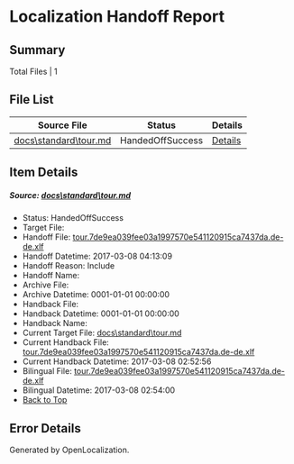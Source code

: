 # <a name='report-top'></a> Localization Handoff Report

## Summary
 Total Files | 1

## File List
 Source File | Status | Details 
 ----------- | ------ | ------- 
 [docs\standard\tour.md](https://github.com/dotnet/docs/blob/48563be13dc07000ced2e6817b3028e6117abd93/docs/standard/tour.md) | HandedOffSuccess | [Details](#ee6ced104137a453267b409fea05716d781ef83f3441)

## Item Details
##### <a name='ee6ced104137a453267b409fea05716d781ef83f3441'></a> Source: [docs\standard\tour.md](https://github.com/dotnet/docs/blob/48563be13dc07000ced2e6817b3028e6117abd93/docs/standard/tour.md)
* Status: HandedOffSuccess
* Target File: 
* Handoff File: [tour.7de9ea039fee03a1997570e541120915ca7437da.de-de.xlf](https://github.com/dotnet/docs.handoff/blob/28202e5d4b60e13169c01a22f50acef8ded31982/ol-handoff/dotnet/docs.de-de/master/dotnet-core/tour.7de9ea039fee03a1997570e541120915ca7437da.de-de.xlf)
* Handoff Datetime: 2017-03-08 04:13:09
* Handoff Reason: Include
* Handoff Name: 
* Archive File: 
* Archive Datetime: 0001-01-01 00:00:00
* Handback File: 
* Handback Datetime: 0001-01-01 00:00:00
* Handback Name: 
* Current Target File: [docs\standard\tour.md](https://github.com/dotnet/docs.de-de/blob/68001587cf8c8b3e6cd7906461f8997b839e715f/docs/standard/tour.md)
* Current Handback File: [tour.7de9ea039fee03a1997570e541120915ca7437da.de-de.xlf](https://github.com/dotnet/docs.handback/blob/a9b0f8c9184222f1ffc9f7db69d051a135b02709/ol-handback/dotnet/docs.de-de/master/dotnet-core/tour.7de9ea039fee03a1997570e541120915ca7437da.de-de.xlf)
* Current Handback Datetime: 2017-03-08 02:52:56
* Bilingual File: [tour.7de9ea039fee03a1997570e541120915ca7437da.de-de.xlf](https://github.com/dotnet/docs.handback/blob/a9b0f8c9184222f1ffc9f7db69d051a135b02709/ol-handback/dotnet/docs.de-de/master/dotnet-core/tour.7de9ea039fee03a1997570e541120915ca7437da.de-de.xlf)
* Bilingual Datetime: 2017-03-08 02:54:00
* [Back to Top](#report-top)


## Error Details

Generated by OpenLocalization.
